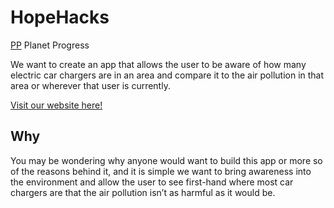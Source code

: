 # HopeHacks

[PP](https://raw.githubusercontent.com/TonyLee44/HopeHacks/main/public/img/newlogo.png)
Planet Progress

We want to create an app that allows the user to be aware of how many electric car chargers are in an area and compare it to the air pollution in that area or wherever that user is currently.

[Visit our website here!](http://54.82.81.238:5000/)

## Why

You may be wondering why anyone would want to build this app or more so of the reasons behind it, and it is simple we want to bring awareness into the environment and allow the user to see first-hand where most car chargers are that the air pollution isn’t as harmful as it would be.
